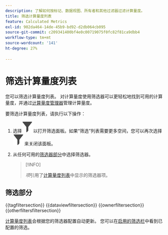```yaml
---
description: 了解如何按标记、数据视图、所有者和其他过滤器过滤计算量度。
title: 筛选计算量度列表
feature: Calculated Metrics
exl-id: 902da464-14de-45b9-bd92-d2db064cb095
source-git-commit: c209341400bf4e0c00719075f0fc82f81ca9dbb4
workflow-type: tm+mt
source-wordcount: '141'
ht-degree: 27%

---
```


# 筛选计算量度列表

您可以筛选计算量度列表。 对计算量度使用筛选器可以更轻松地找到可用的计算量度，并通过[计算量度管理器](cm-manager.md)管理计算量度。


要筛选计算量度列表，请执行以下操作：

1. 选择![Filter](/help/assets/icons/Filter.svg)以打开筛选面板。如果“筛选”列表需要更多空间，您可以再次选择![Filter](/help/assets/icons/Filter.svg)来关闭该面板。
1. 从任何可用的[筛选器部分](#filter-sections)中选择筛选器。

   >[!INFO]
   >
   >*项*&#x200B;引用了[计算量度列表](cm-manager.md#filters-list)中显示的筛选器项。
   > 

## 筛选部分

{{tagfiltersection}}
{{dataviewfiltersection}}
{{ownerfiltersection}}
{{otherfiltersfiltersection}}


[计算量度列表](cm-manager.md#filters-list)会根据您的筛选器配置自动更新。 您可以在[启用的筛选栏](cm-manager.md#active-filter-bar)中看到已配置的筛选。
